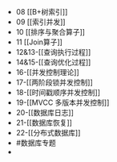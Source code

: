 - 08 [[B+树索引]]
- 09 [[索引并发]]
- 10 [[排序与聚合算子]]
- 11 [[Join算子]]
- 12&13-[[查询执行过程]]
- 14&15-[[查询优化过程]]
- 16-[[并发控制理论]]
- 17-[[两阶段锁并发控制]]
- 18-[[时间戳顺序并发控制]]
- 19-[[MVCC 多版本并发控制]]
- 20-[[数据库日志]]
- 21-[[数据库恢复]]
- 22-[[分布式数据库]]
- #数据库专题
-
